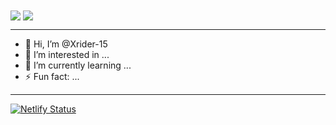 <picture>
  <source align="center"
    srcset="https://netlify--flourishing-souffle-5e5d63.netlify.app/api?username=Xrider-15&show_icons=true&theme=catppuccin_mocha"
    media="(prefers-color-scheme: dark)"
  />
  <source align="center"
    srcset="https://netlify--flourishing-souffle-5e5d63.netlify.app/api?username=Xrider-15&show_icons=true"
    media="(prefers-color-scheme: light), (prefers-color-scheme: no-preference)"
  />
  <img align="center" src="https://netlify--flourishing-souffle-5e5d63.netlify.app/api?username=Xrider-15&show_icons=true" />
</picture>
<a href="https://github.com/anuraghazra/convoychat">
  <img align="center" align="center" src="https://netlify--flourishing-souffle-5e5d63.netlify.app/api/top-langs/?username=Xrider-15&layout=donut-vertical" />
</a>

---
- 👋 Hi, I’m @Xrider-15
- 👀 I’m interested in ...
- 🌱 I’m currently learning ...
- ⚡ Fun fact: ...
---

[![Netlify Status](https://api.netlify.com/api/v1/badges/b4f35951-c6c3-4a73-93b1-18ab4787e58e/deploy-status)](https://app.netlify.com/sites/flourishing-souffle-5e5d63/deploys)
<!---
Xrider-15/Xrider-15 is a ✨ special ✨ repository because its `README.md` (this file) appears on your GitHub profile.
You can click the Preview link to take a look at your changes.
--->
